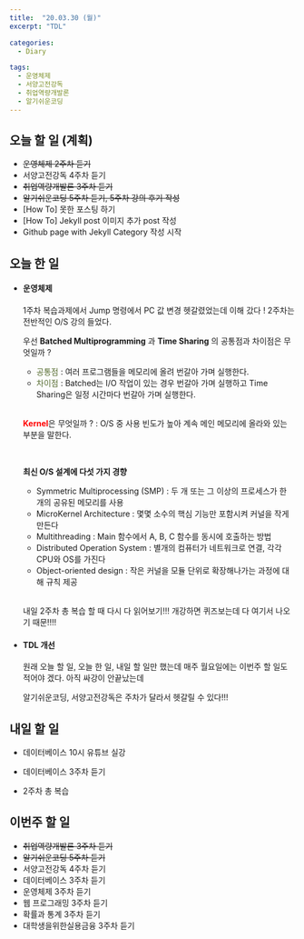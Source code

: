 ```yaml
---
title:  "20.03.30 (월)"
excerpt: "TDL"

categories:
  - Diary

tags:
  - 운영체제
  - 서양고전강독
  - 취업역량개발론
  - 알기쉬운코딩
---
```


## 오늘 할 일 (계획)

- ~~운영체제 2주차 듣기~~
- 서양고전강독 4주차 듣기
- ~~취업역량개발론 3주차 듣기~~
- ~~알기쉬운코딩 5주차 듣기, 5주차 강의 후기 작성~~
- [How To] 못한 포스팅 하기
- [How To] Jekyll post 이미지 추가 post 작성
- Github page with Jekyll Category 작성 시작



## 오늘 한 일

- #### 운영체제

  1주차 복습과제에서 Jump 명령에서 PC 값 변경 헷갈렸었는데 이해 갔다 ! 2주차는 전반적인 O/S 강의 들었다.
  
  우선 **Batched Multiprogramming** 과 **Time Sharing** 의 공통점과 차이점은 무엇일까 ?
  
  - <span style="color:darkolivegreen">공통점</span> : 여러 프로그램들을 메모리에 올려 번갈아 가며 실행한다.
  - <span style="color:darkolivegreen">차이점</span> : Batched는 I/O 작업이 있는 경우 번갈아 가며 실행하고 Time Sharing은 일정 시간마다 번갈아 가며 실행한다.
  
  <br>
  
  <span style="color:red">**Kernel**</span>은 무엇일까 ? : O/S 중 사용 빈도가 높아 계속 메인 메모리에 올라와 있는 부분을 말한다.
  
  <br>
  
  **최신 O/S 설계에 다섯 가지 경향**
  
  - Symmetric Multiprocessing (SMP) : 두 개 또는 그 이상의 프로세스가 한 개의 공유된 메모리를 사용
  - MicroKernel Architecture : 몇몇 소수의 핵심 기능만 포함시켜 커널을 작게 만든다
  - Multithreading : Main 함수에서 A, B, C 함수를 동시에 호출하는 방법
  - Distributed Operation System : 별개의 컴퓨터가 네트워크로 연결, 각각 CPU와 OS를 가진다
  - Object-oriented design : 작은 커널을 모듈 단위로 확장해나가는 과정에 대해 규칙 제공
  
  <br>
  
  내일 2주차 총 복습 할 때 다시 다 읽어보기!!! 개강하면 퀴즈보는데 다 여기서 나오기 때문!!!!
  
- #### TDL 개선

  원래 오늘 할 일, 오늘 한 일, 내일 할 일만 했는데 매주 월요일에는 이번주 할 일도 적어야 겠다. 아직 싸강이 안끝났는데

  알기쉬운코딩, 서양고전강독은 주차가 달라서 헷갈릴 수 있다!!!
  
  


## 내일 할 일

- 데이터베이스 10시 유튜브 실강

- 데이터베이스 3주차 듣기

- 2주차 총 복습

  

## 이번주 할 일

- ~~취업역량개발론 3주차 듣기~~
- ~~알기쉬운코딩 5주차 듣기~~
- 서양고전강독 4주차 듣기
- 데이터베이스 3주차 듣기
- 운영체제 3주차 듣기
- 웹 프로그래밍 3주차 듣기
- 확률과 통계 3주차 듣기
- 대학생을위한실용금융 3주차 듣기